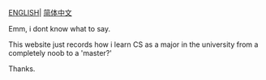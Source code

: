[ENGLISH](README.md)| [简体中文](README.zh.md)

Emm, i dont know what to say.

This website just records how i learn CS as a major in the university from a completely noob to a 'master?'

Thanks.
